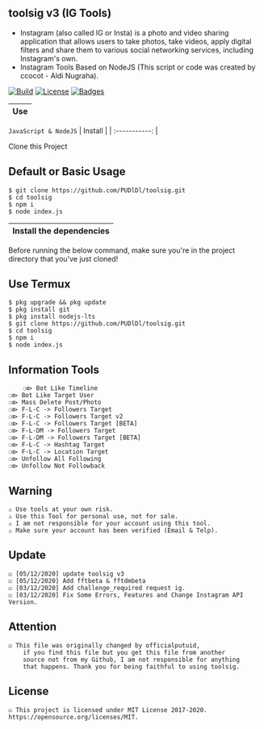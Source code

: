 ## toolsig v3 (IG Tools)
* Instagram (also called IG or Insta) is a photo and video sharing application that allows users to take photos, take videos, apply digital filters and share them to various social networking services, including Instagram's own.
* Instagram Tools Based on NodeJS (This script or code was created by ccocot - Aldi Nugraha).

[![Build](https://img.shields.io/badge/Codename_-PUDlDl-brightgreen.svg)]()
[![License](http://img.shields.io/:license-MIT-brightgreen.svg?style=flat)](LICENSE)
[![Badges](https://img.shields.io/badge/badges-√-brightgreen.svg)](https://shields.io/)

<p align="center">

|       Use       |
| :------------:  |

`JavaScript & NodeJS`
|    Install    |
| :-----------: |

Clone this Project

## Default or Basic Usage
	$ git clone https://github.com/PUDlDl/toolsig.git
	$ cd toolsig
	$ npm i
	$ node index.js

| Install the dependencies |
| :----------------------: |

Before running the below command, make sure you're in the project directory that
you've just cloned!

## Use Termux
	$ pkg upgrade && pkg update
	$ pkg install git
	$ pkg install nodejs-lts
	$ git clone https://github.com/PUDlDl/toolsig.git
	$ cd toolsig
	$ npm i
	$ node index.js

## Information Tools
        ❍⧐ Bot Like Timeline
	❍⧐ Bot Like Target User
	❍⧐ Mass Delete Post/Photo
	❍⧐ F-L-C -> Followers Target
	❍⧐ F-L-C -> Followers Target v2
	❍⧐ F-L-C -> Followers Target [BETA]
	❍⧐ F-L-DM -> Followers Target
	❍⧐ F-L-DM -> Followers Target [BETA]
	❍⧐ F-L-C -> Hashtag Target
	❍⧐ F-L-C -> Location Target
	❍⧐ Unfollow All Following
	❍⧐ Unfollow Not Followback

## Warning
	⚠ Use tools at your own risk.
	⚠ Use this Tool for personal use, not for sale.
	⚠ I am not responsible for your account using this tool.
	⚠ Make sure your account has been verified (Email & Telp).

## Update
	☑ [05/12/2020] update toolsig v3
	☑ [05/12/2020] Add fftbeta & fftdmbeta
	☑ [03/12/2020] Add challenge_required request ig.
	☑ [03/12/2020] Fix Some Errors, Features and Change Instagram API Version.

## Attention
	☑ This file was originally changed by officialputuid,
		if you find this file but you get this file from another
		source not from my Github, I am not responsible for anything
		that happens. Thank you for being faithful to using toolsig.

## License
	☑ This project is licensed under MIT License 2017-2020. https://opensource.org/licenses/MIT.
